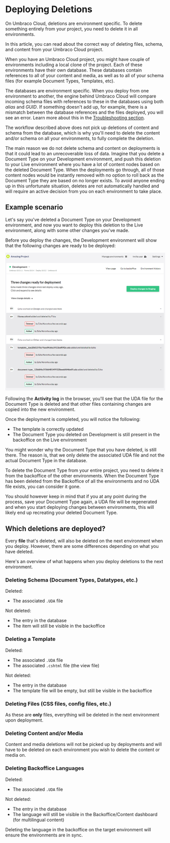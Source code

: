 # Deploying Deletions

On Umbraco Cloud, deletions are environment specific. To delete something entirely from your project, you need to delete it in all environments.

In this article, you can read about the correct way of deleting files, schema, and content from your Umbraco Cloud project.

When you have an Umbraco Cloud project, you might have couple of environments including a local clone of the project. Each of these environments have their own database. These databases contain references to all of your content and media, as well as to all of your schema files (for example Document Types, Templates, etc).

The databases are environment specific. When you deploy from one environment to another, the engine behind Umbraco Cloud will compare incoming schema files with references to these in the databases using both *alias* and *GUID*. If something doesn't add up, for example, there is a mismatch between the database references and the files deployed, you will see an error. Learn more about this in the [Troubleshooting section](../troubleshooting/deployments).

The workflow described above does not pick up deletions of content and schema from the database, which is why you'll need to delete the content and/or schema on all your environments, to fully complete the deletion.

The main reason we do not delete schema and content on deployments is that it could lead to an unrecoverable loss of data. Imagine that you delete a Document Type on your Development environment, and push this deletion to your Live environment where you have a lot of content nodes based on the deleted Document Type. When the deployments go through, all of those content nodes would be instantly removed with no option to roll back as the Document Type they are based on no longer exists. To avoid anyone ending up in this unfortunate situation, deletes are not automatically handled and will require an active decision from you on each environment to take place.

## Example scenario

Let's say you've deleted a Document Type on your Development environment, and now you want to deploy this deletion to the Live environment, along with some other changes you've made.

Before you deploy the changes, the Development environment will show that the following changes are ready to be deployed:

![Changes ready for deployment](images/deletions-of-doctype_v10.png)

Following the **Activity log** in the browser, you'll see that the UDA file for the Document Type is deleted and that other files containing changes are copied into the new environment.

Once the deployment is completed, you will notice the following:

* The template is correctly updated
* The Document Type you deleted on Development is still present in the backoffice on the Live environment

You might wonder why the Document Type that you have deleted, is still there. The reason is, that we only delete the associated UDA file and not the actual Document Type in the database.

To delete the Document Type from your entire project, you need to delete it from the backoffice of the other environments. When the Document Type has been deleted from the Backoffice of all the environments and no UDA file exists, you can consider it gone.

You should however keep in mind that if you at any point during the process, save your Document Type again, a UDA file will be regenerated and when you start deploying changes between environments, this will likely end up recreating your deleted Document Type.

## Which deletions are deployed?

Every **file** that's deleted, will also be deleted on the next environment when you deploy. However, there are some differences depending on what you have deleted.

Here's an overview of what happens when you deploy deletions to the next environment.

### Deleting Schema (Document Types, Datatypes, etc.)

Deleted:

* The associated `.UDA` file

Not deleted:

* The entry in the database
* The item will still be visible in the backoffice

### Deleting a Template

Deleted:

* The associated `.UDA` file
* The associated `.cshtml` file (the view file)

Not deleted:

* The entry in the database
* The template file will be empty, but still be visible in the backoffice

### Deleting Files (CSS files, config files, etc.)

As these are **only** files, everything will be deleted in the next environment upon deployment.

### Deleting Content and/or Media

Content and media deletions will not be picked up by deployments and will have to be deleted on each environment you wish to delete the content or media on.

### Deleting Backoffice Languages

Deleted:

* The associated `.UDA` file

Not deleted:

* The entry in the database
* The language will still be visible in the Backoffice/Content dashboard (for multilingual content)

Deleting the language in the backoffice on the target environment will ensure the environments are in sync.
